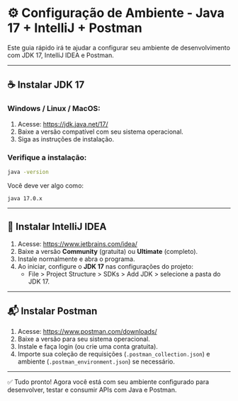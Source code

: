 # ⚙️ Configuração de Ambiente - Java 17 + IntelliJ + Postman

Este guia rápido irá te ajudar a configurar seu ambiente de desenvolvimento com JDK 17, IntelliJ IDEA e Postman.

---

## ☕ Instalar JDK 17

### Windows / Linux / MacOS:

1. Acesse: https://jdk.java.net/17/
2. Baixe a versão compatível com seu sistema operacional.
3. Siga as instruções de instalação.

### Verifique a instalação:

```bash
java -version
```

Você deve ver algo como:

```
java 17.0.x
```

---

## 🧠 Instalar IntelliJ IDEA

1. Acesse: https://www.jetbrains.com/idea/
2. Baixe a versão **Community** (gratuita) ou **Ultimate** (completo).
3. Instale normalmente e abra o programa.
4. Ao iniciar, configure o **JDK 17** nas configurações do projeto:
   - File > Project Structure > SDKs > Add JDK > selecione a pasta do JDK 17.

---

## 📬 Instalar Postman

1. Acesse: https://www.postman.com/downloads/
2. Baixe a versão para seu sistema operacional.
3. Instale e faça login (ou crie uma conta gratuita).
4. Importe sua coleção de requisições (`.postman_collection.json`) e ambiente (`.postman_environment.json`) se necessário.

---

✅ Tudo pronto! Agora você está com seu ambiente configurado para desenvolver, testar e consumir APIs com Java e Postman.
